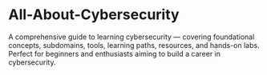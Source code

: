 # All-About-Cybersecurity
A comprehensive guide to learning cybersecurity — covering foundational concepts, subdomains, tools, learning paths, resources, and hands-on labs. Perfect for beginners and enthusiasts aiming to build a career in cybersecurity.
